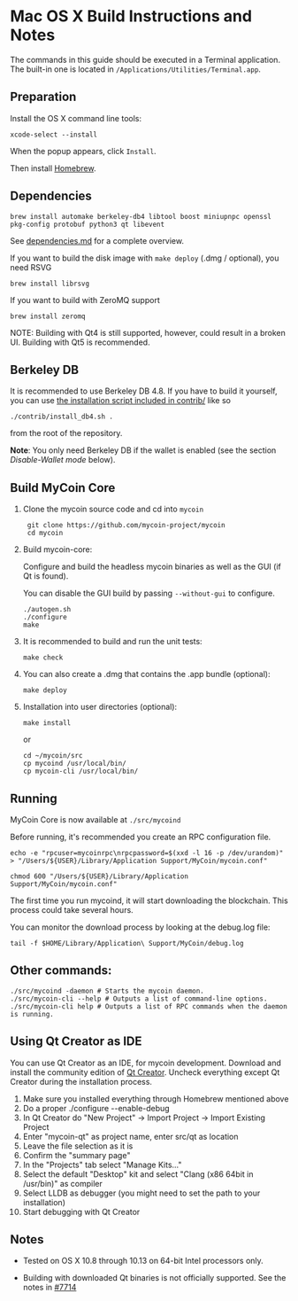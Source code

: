 Mac OS X Build Instructions and Notes
====================================
The commands in this guide should be executed in a Terminal application.
The built-in one is located in `/Applications/Utilities/Terminal.app`.

Preparation
-----------
Install the OS X command line tools:

`xcode-select --install`

When the popup appears, click `Install`.

Then install [Homebrew](https://brew.sh).

Dependencies
----------------------

    brew install automake berkeley-db4 libtool boost miniupnpc openssl pkg-config protobuf python3 qt libevent

See [dependencies.md](dependencies.md) for a complete overview.

If you want to build the disk image with `make deploy` (.dmg / optional), you need RSVG

    brew install librsvg

If you want to build with ZeroMQ support
    
    brew install zeromq

NOTE: Building with Qt4 is still supported, however, could result in a broken UI. Building with Qt5 is recommended.

Berkeley DB
-----------
It is recommended to use Berkeley DB 4.8. If you have to build it yourself,
you can use [the installation script included in contrib/](/contrib/install_db4.sh)
like so

```shell
./contrib/install_db4.sh .
```

from the root of the repository.

**Note**: You only need Berkeley DB if the wallet is enabled (see the section *Disable-Wallet mode* below).

Build MyCoin Core
------------------------

1. Clone the mycoin source code and cd into `mycoin`

        git clone https://github.com/mycoin-project/mycoin
        cd mycoin

2.  Build mycoin-core:

    Configure and build the headless mycoin binaries as well as the GUI (if Qt is found).

    You can disable the GUI build by passing `--without-gui` to configure.

        ./autogen.sh
        ./configure
        make

3.  It is recommended to build and run the unit tests:

        make check

4.  You can also create a .dmg that contains the .app bundle (optional):

        make deploy

5.  Installation into user directories (optional):

        make install

    or

        cd ~/mycoin/src
        cp mycoind /usr/local/bin/
        cp mycoin-cli /usr/local/bin/

Running
-------

MyCoin Core is now available at `./src/mycoind`

Before running, it's recommended you create an RPC configuration file.

    echo -e "rpcuser=mycoinrpc\nrpcpassword=$(xxd -l 16 -p /dev/urandom)" > "/Users/${USER}/Library/Application Support/MyCoin/mycoin.conf"

    chmod 600 "/Users/${USER}/Library/Application Support/MyCoin/mycoin.conf"

The first time you run mycoind, it will start downloading the blockchain. This process could take several hours.

You can monitor the download process by looking at the debug.log file:

    tail -f $HOME/Library/Application\ Support/MyCoin/debug.log

Other commands:
-------

    ./src/mycoind -daemon # Starts the mycoin daemon.
    ./src/mycoin-cli --help # Outputs a list of command-line options.
    ./src/mycoin-cli help # Outputs a list of RPC commands when the daemon is running.

Using Qt Creator as IDE
------------------------
You can use Qt Creator as an IDE, for mycoin development.
Download and install the community edition of [Qt Creator](https://www.qt.io/download/).
Uncheck everything except Qt Creator during the installation process.

1. Make sure you installed everything through Homebrew mentioned above
2. Do a proper ./configure --enable-debug
3. In Qt Creator do "New Project" -> Import Project -> Import Existing Project
4. Enter "mycoin-qt" as project name, enter src/qt as location
5. Leave the file selection as it is
6. Confirm the "summary page"
7. In the "Projects" tab select "Manage Kits..."
8. Select the default "Desktop" kit and select "Clang (x86 64bit in /usr/bin)" as compiler
9. Select LLDB as debugger (you might need to set the path to your installation)
10. Start debugging with Qt Creator

Notes
-----

* Tested on OS X 10.8 through 10.13 on 64-bit Intel processors only.

* Building with downloaded Qt binaries is not officially supported. See the notes in [#7714](https://github.com/bitcoin/bitcoin/issues/7714)
